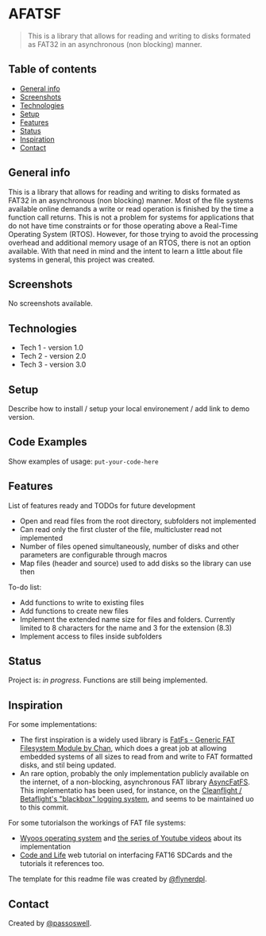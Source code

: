 # AFATSF
> This is a library that allows for reading and writing to disks formated as FAT32 in an asynchronous (non blocking) manner.

## Table of contents
* [General info](#general-info)
* [Screenshots](#screenshots)
* [Technologies](#technologies)
* [Setup](#setup)
* [Features](#features)
* [Status](#status)
* [Inspiration](#inspiration)
* [Contact](#contact)

## General info
This is a library that allows for reading and writing to disks formated as FAT32 in an asynchronous (non blocking) manner. Most of the file systems available online demands a write or read operation is finished by the time a function call returns. This is not a problem for systems for applications that do not have time constraints or for those operating above a Real-Time Operating System (RTOS). However, for those trying to avoid the processing overhead and additional memory usage of an RTOS, there is not an option available. With that need in mind and the intent to learn a little about file systems in general, this project was created.

## Screenshots
No screenshots available.

## Technologies
* Tech 1 - version 1.0
* Tech 2 - version 2.0
* Tech 3 - version 3.0

## Setup
Describe how to install / setup your local environement / add link to demo version.

## Code Examples
Show examples of usage:
`put-your-code-here`

## Features
List of features ready and TODOs for future development
* Open and read files from the root directory, subfolders not implemented
* Can read only the first cluster of the file, multicluster read not implemented
* Number of files opened simultaneously, number of disks and other parameters are configurable through macros
* Map files (header and source) used to add disks so the library can use then

To-do list:
* Add functions to write to existing files
* Add functions to create new files
* Implement the extended name size for files and folders. Currently limited to 8 characters for the name and 3 for the extension (8.3)
* Implement access to files inside subfolders

## Status
Project is: _in progress_. Functions are still being implemented.

## Inspiration

For some implementations:
* The first inspiration is a widely used library is [FatFs - Generic FAT Filesystem Module by Chan](http://elm-chan.org/fsw/ff/00index_e.html), which does a great job at allowing embedded systems of all sizes to read from and write to FAT formatted disks, and stil being updated.
* An rare option, probably the only implementation publicly available on the internet, of a non-blocking, asynchronous FAT library [AsyncFatFS](https://github.com/thenickdude/asyncfatfs). This implementatio has been used, for instance, on the [Cleanflight / Betaflight's "blackbox" logging system](https://github.com/betaflight/betaflight), and seems to be maintained uo to this commit.

For some tutorialson the workings of FAT file systems:
* [Wyoos operating system](http://wyoos.org/) and [the series of Youtube videos](https://www.youtube.com/watch?v=IGpUdIX-Z5A&list=PLHh55M_Kq4OApWScZyPl5HhgsTJS9MZ6M&index=31) about its implementation
* [Code and Life](https://codeandlife.com/2012/04/02/simple-fat-and-sd-tutorial-part-1/) web tutorial on interfacing FAT16 SDCards and the tutorials it references too.

The template for this readme file was created by [@flynerdpl](https://www.flynerd.pl/).

## Contact
Created by [@passoswell](https://github.com/passoswell).
